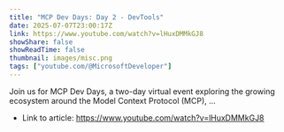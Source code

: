 ```yaml
---
title: "MCP Dev Days: Day 2 - DevTools"
date: 2025-07-07T23:00:17Z
link: https://www.youtube.com/watch?v=lHuxDMMkGJ8
showShare: false
showReadTime: false
thumbnail: images/misc.png
tags: ["youtube.com/@MicrosoftDeveloper"]
---
```

Join us for MCP Dev Days, a two-day virtual event exploring the growing ecosystem around the Model Context Protocol (MCP), ...

- Link to article: https://www.youtube.com/watch?v=lHuxDMMkGJ8
